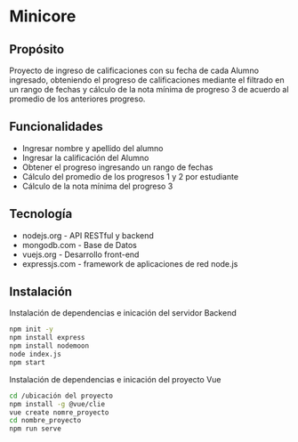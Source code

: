 # Minicore

## Propósito

Proyecto de ingreso de calificaciones con su fecha de cada Alumno ingresado, obteniendo el progreso de calificaciones mediante el filtrado en un rango de fechas y cálculo de la nota mínima de progreso 3 de acuerdo al promedio de los anteriores progreso.

## Funcionalidades

- Ingresar nombre y apellido del alumno
- Ingresar la calificación del Alumno
- Obtener el progreso ingresando un rango de fechas
- Cálculo del promedio de los progresos 1 y 2 por estudiante
- Cálculo de la nota mínima del progreso 3

## Tecnología

- nodejs.org - API RESTful y backend
- mongodb.com - Base de Datos
- vuejs.org - Desarrollo front-end
- expressjs.com - framework de aplicaciones de red node.js

## Instalación

Instalación de dependencias e inicación del servidor Backend

```sh
npm init -y
npm install express
npm install nodemoon
node index.js
npm start
```

Instalación de dependencias e inicación del proyecto Vue

```sh
cd /ubicación del proyecto
npm install -g @vue/clie
vue create nomre_proyecto
cd nombre_proyecto
npm run serve
```
